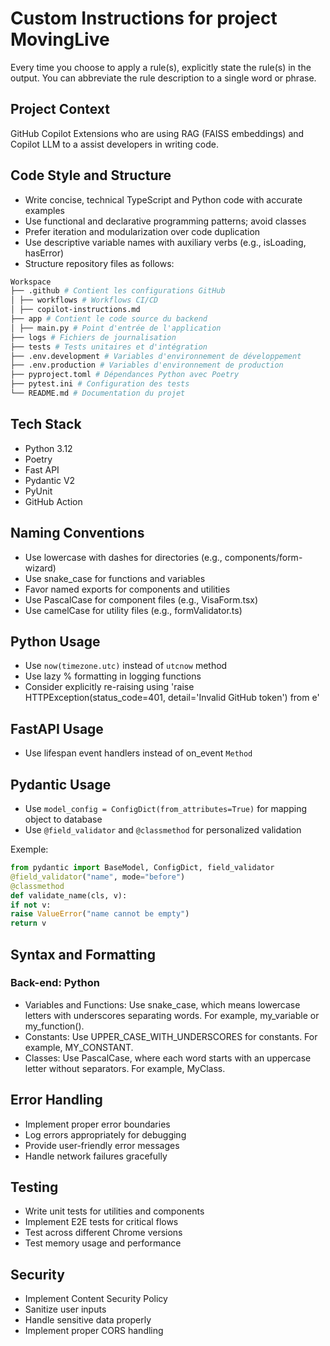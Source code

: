 # Custom Instructions for project MovingLive

Every time you choose to apply a rule(s), explicitly state the rule(s) in the output. You can abbreviate the rule description to a single word or phrase.

## Project Context

GitHub Copilot Extensions who are using RAG (FAISS embeddings) and Copilot LLM to a assist developers in writing code.

## Code Style and Structure

- Write concise, technical TypeScript and Python code with accurate examples
- Use functional and declarative programming patterns; avoid classes
- Prefer iteration and modularization over code duplication
- Use descriptive variable names with auxiliary verbs (e.g., isLoading, hasError)
- Structure repository files as follows:

```bash
Workspace
├── .github # Contient les configurations GitHub
│ ├── workflows # Workflows CI/CD
│ ├── copilot-instructions.md
├── app # Contient le code source du backend
│ ├── main.py # Point d'entrée de l'application
├── logs # Fichiers de journalisation
├── tests # Tests unitaires et d'intégration
├── .env.development # Variables d'environnement de développement
├── .env.production # Variables d'environnement de production
├── pyproject.toml # Dépendances Python avec Poetry
├── pytest.ini # Configuration des tests
└── README.md # Documentation du projet
```

## Tech Stack

- Python 3.12
- Poetry
- Fast API
- Pydantic V2
- PyUnit
- GitHub Action

## Naming Conventions

- Use lowercase with dashes for directories (e.g., components/form-wizard)
- Use snake_case for functions and variables
- Favor named exports for components and utilities
- Use PascalCase for component files (e.g., VisaForm.tsx)
- Use camelCase for utility files (e.g., formValidator.ts)

## Python Usage

- Use `now(timezone.utc)` instead of `utcnow` method
- Use lazy % formatting in logging functions
- Consider explicitly re-raising using 'raise HTTPException(status_code=401, detail='Invalid GitHub token') from e'

## FastAPI Usage

- Use lifespan event handlers instead of on_event `Method`

## Pydantic Usage

- Use `model_config = ConfigDict(from_attributes=True)` for mapping object to database
- Use `@field_validator` and `@classmethod` for personalized validation

Exemple:

```python
from pydantic import BaseModel, ConfigDict, field_validator
@field_validator("name", mode="before")
@classmethod
def validate_name(cls, v):
if not v:
raise ValueError("name cannot be empty")
return v
```

## Syntax and Formatting

### Back-end: Python

- Variables and Functions: Use snake_case, which means lowercase letters with underscores separating words. For example, my_variable or my_function().
- Constants: Use UPPER_CASE_WITH_UNDERSCORES for constants. For example, MY_CONSTANT.
- Classes: Use PascalCase, where each word starts with an uppercase letter without separators. For example, MyClass.

## Error Handling

- Implement proper error boundaries
- Log errors appropriately for debugging
- Provide user-friendly error messages
- Handle network failures gracefully

## Testing

- Write unit tests for utilities and components
- Implement E2E tests for critical flows
- Test across different Chrome versions
- Test memory usage and performance

## Security

- Implement Content Security Policy
- Sanitize user inputs
- Handle sensitive data properly
- Implement proper CORS handling
